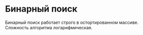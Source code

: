 # Бинарный поиск
Бинарный поиск работает строго в остортированном массиве. Сложность алгоритма логарифмическая.